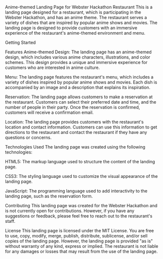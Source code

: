 Anime-themed Landing Page for Webster Hackathon Restaurant
This is a landing page designed for a restaurant, which is participating in the Webster Hackathon, and has an anime theme. The restaurant serves a variety of dishes that are inspired by popular anime shows and movies. The landing page is designed to provide customers with an immersive experience of the restaurant's anime-themed environment and menu.

Getting Started


Features
Anime-themed Design: The landing page has an anime-themed design, which includes various anime characters, illustrations, and color schemes. This design provides a unique and immersive experience for customers who are interested in anime culture.

Menu: The landing page features the restaurant's menu, which includes a variety of dishes inspired by popular anime shows and movies. Each dish is accompanied by an image and a description that explains its inspiration.

Reservation: The landing page allows customers to make a reservation at the restaurant. Customers can select their preferred date and time, and the number of people in their party. Once the reservation is confirmed, customers will receive a confirmation email.

Location: The landing page provides customers with the restaurant's location and contact information. Customers can use this information to get directions to the restaurant and contact the restaurant if they have any questions or concerns.

Technologies Used
The landing page was created using the following technologies:

HTML5: The markup language used to structure the content of the landing page.

CSS3: The styling language used to customize the visual appearance of the landing page.

JavaScript: The programming language used to add interactivity to the landing page, such as the reservation form.

Contributing
This landing page was created for the Webster Hackathon and is not currently open for contributions. However, if you have any suggestions or feedback, please feel free to reach out to the restaurant's staff.

License
This landing page is licensed under the MIT License. You are free to use, copy, modify, merge, publish, distribute, sublicense, and/or sell copies of the landing page. However, the landing page is provided "as is" without warranty of any kind, express or implied. The restaurant is not liable for any damages or losses that may result from the use of the landing page.
